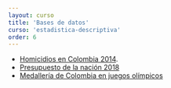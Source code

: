 ```yaml
---
layout: curso
title: 'Bases de datos'
curso: 'estadistica-descriptiva'
order: 6
---
```


- [Homicidios en Colombia 2014](./basesdedatos/HomicidiosColombia2014.xlsx).
- [Presupuesto de la nación 2018](./basesdedatos/presupuesto_nacion_2018.xlsx)
- [Medallería de Colombia en juegos olímpicos](./codigos/colombia_olimpicos.xlsx)
